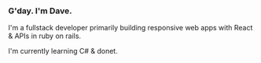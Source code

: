 ### G'day. I'm Dave.

I'm a fullstack developer primarily building responsive web apps with React & APIs in ruby on rails.

I'm currently learning C# & donet. 

